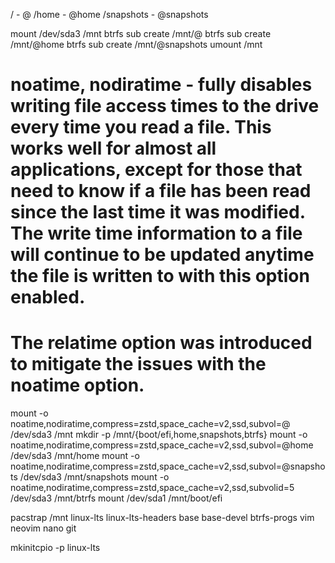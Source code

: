/ - @
/home - @home
/snapshots - @snapshots

mount /dev/sda3 /mnt
btrfs sub create /mnt/@
btrfs sub create /mnt/@home
btrfs sub create /mnt/@snapshots
umount /mnt

# noatime, nodiratime - fully disables writing file access times to the drive every time you read a file. This works well for almost all applications, except for those that need to know if a file has been read since the last time it was modified. The write time information to a file will continue to be updated anytime the file is written to with this option enabled.
# The **relatime** option was introduced to mitigate the issues with the noatime option.
mount -o noatime,nodiratime,compress=zstd,space_cache=v2,ssd,subvol=@ /dev/sda3 /mnt
mkdir -p /mnt/{boot/efi,home,snapshots,btrfs}
mount -o noatime,nodiratime,compress=zstd,space_cache=v2,ssd,subvol=@home /dev/sda3 /mnt/home
mount -o noatime,nodiratime,compress=zstd,space_cache=v2,ssd,subvol=@snapshots /dev/sda3 /mnt/snapshots
mount -o noatime,nodiratime,compress=zstd,space_cache=v2,ssd,subvolid=5 /dev/sda3 /mnt/btrfs
mount /dev/sda1 /mnt/boot/efi

pacstrap /mnt linux-lts linux-lts-headers base base-devel btrfs-progs vim neovim nano git

mkinitcpio -p linux-lts
